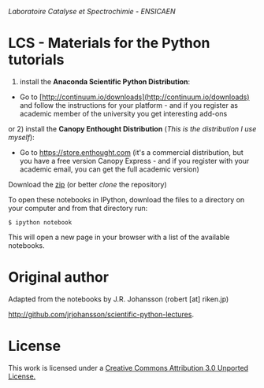 *Laboratoire Catalyse et Spectrochimie - ENSICAEN*

LCS - Materials for the Python tutorials
========================

1) install the **Anaconda Scientific Python Distribution**:

* Go to [http://continuum.io/downloads](http://continuum.io/downloads) and follow the instructions for your platform - and if you register as academic member of the university you get interesting add-ons

or 2) install the **Canopy Enthought Distribution** (*This is the distribution I use myself*):

* Go to https://store.enthought.com  (it's a commercial distribution, but you have a free version Canopy Express - and if you register with your academic email, you can get the full academic version)


Download the [zip](https://github.com/fernandezc/tutolcs/archive/master.zip) (or better *clone* the repository)

To open these notebooks in IPython, download the files to a directory on your computer and from that directory run:

    $ ipython notebook

This will open a new page in your browser with a list of the available notebooks.

Original author
============

Adapted from the notebooks by J.R. Johansson (robert [at] riken.jp) 

http://github.com/jrjohansson/scientific-python-lectures.

License
=======

This work is licensed under a [Creative Commons Attribution 3.0 Unported License.](http://creativecommons.org/licenses/by/3.0/)
